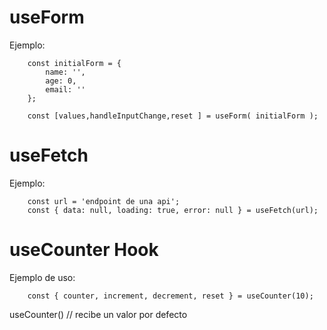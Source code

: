 # useForm

Ejemplo:

```
    const initialForm = {
        name: '',
        age: 0,
        email: ''
    };
    
    const [values,handleInputChange,reset ] = useForm( initialForm );

```
# useFetch

Ejemplo:
```
    const url = 'endpoint de una api';
    const { data: null, loading: true, error: null } = useFetch(url);

```
# useCounter Hook


Ejemplo de uso:
```
    const { counter, increment, decrement, reset } = useCounter(10);
```

useCounter() // recibe un valor por defecto